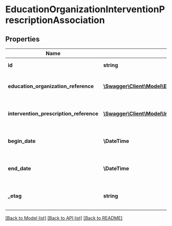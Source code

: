 # EducationOrganizationInterventionPrescriptionAssociation

## Properties
Name | Type | Description | Notes
------------ | ------------- | ------------- | -------------
**id** | **string** | The unique identifier of the resource. | [optional] 
**education_organization_reference** | [**\Swagger\Client\Model\EducationOrganizationReference**](EducationOrganizationReference.md) | A reference to the related EducationOrganization resource. | [optional] 
**intervention_prescription_reference** | [**\Swagger\Client\Model\InterventionPrescriptionReference**](InterventionPrescriptionReference.md) | A reference to the related InterventionPrescription resource. | [optional] 
**begin_date** | **\\DateTime** | The begin date of the period during which the InterventionPrescription is available. | [optional] 
**end_date** | **\\DateTime** | The end date of the period during which the InterventionPrescription is available. | [optional] 
**_etag** | **string** | A unique system-generated value that identifies the version of the resource. | [optional] 

[[Back to Model list]](../README.md#documentation-for-models) [[Back to API list]](../README.md#documentation-for-api-endpoints) [[Back to README]](../README.md)



